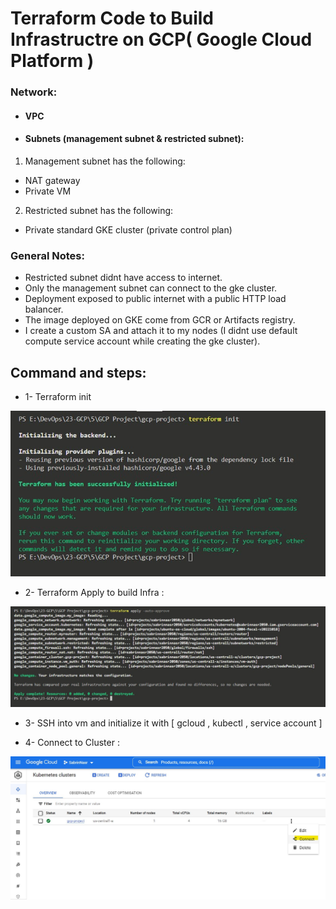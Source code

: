 # Terraform Code to Build Infrastructre on GCP( Google Cloud Platform )
### Network:
*  #### VPC
*  #### Subnets (management subnet & restricted subnet):
1. Management subnet has the following:
- NAT gateway
- Private VM
2. Restricted subnet has the following:
- Private standard GKE cluster (private control plan)

### General Notes:
- Restricted subnet didnt have access to internet.
- Only the management subnet can connect to the gke cluster.
- Deployment exposed to public internet with a public HTTP load balancer.
- The image deployed on GKE come from GCR or Artifacts registry.
- I create a custom SA and attach it to my nodes (I didnt use default compute service account while creating the gke cluster).

## Command and steps:
* 1- Terraform init 

![img](../images/terra1.jpg)
* 2- Terraform Apply to build Infra :

![img](../images/terra2.jpg)

* 3- SSH into vm and initialize it with [ gcloud , kubectl , service account ]

* 4- Connect to Cluster :

![img](../images/terra3.jpg)

